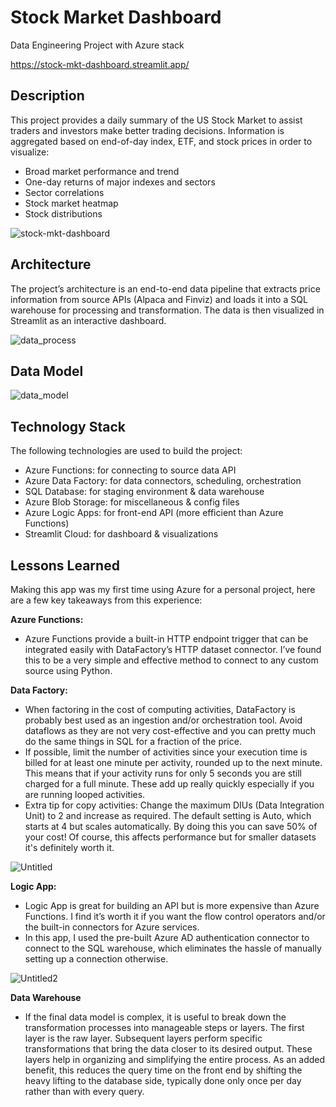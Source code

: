# Stock Market Dashboard
Data Engineering Project with Azure stack

https://stock-mkt-dashboard.streamlit.app/

## Description
This project provides a daily summary of the US Stock Market to assist traders and investors make better trading decisions. Information is aggregated based on end-of-day index, ETF, and stock prices in order to visualize:

-   Broad market performance and trend
-   One-day returns of major indexes and sectors
-   Sector correlations
-   Stock market heatmap
-   Stock distributions
  
![stock-mkt-dashboard](https://github.com/hieuimba/stock-mkt-dashboard/assets/89481020/7a930a4f-18ed-4292-acd0-e33214f6ad17)

## Architecture

The project’s architecture is an end-to-end data pipeline that extracts price information from source APIs (Alpaca and Finviz) and loads it into a SQL warehouse for processing and transformation. The data is then visualized in Streamlit as an interactive dashboard.

![data_process](https://github.com/hieuimba/stock-mkt-dashboard/assets/89481020/7a252ade-df47-42dc-9346-e0bb1044ea00)

## Data Model

![data_model](https://github.com/hieuimba/stock-mkt-dashboard/assets/89481020/f5cdf445-874b-4dd1-bc6c-698776721291)

## Technology Stack

The following technologies are used to build the project:

-   Azure Functions: for connecting to source data API
-   Azure Data Factory: for data connectors, scheduling, orchestration
-   SQL Database: for staging environment & data warehouse
-   Azure Blob Storage: for miscellaneous & config files
-   Azure Logic Apps: for front-end API (more efficient than Azure Functions)
-   Streamlit Cloud: for dashboard & visualizations

## Lessons Learned
Making this app was my first time using Azure for a personal project, here are a few key takeaways from this experience:

**Azure Functions:**
- Azure Functions provide a built-in HTTP endpoint trigger that can be integrated easily with DataFactory’s HTTP dataset connector. I’ve found this to be a very simple and effective method to connect to any custom source using Python.

**Data Factory:**
- When factoring in the cost of computing activities, DataFactory is probably best used as an ingestion and/or orchestration tool. Avoid dataflows as they are not very cost-effective and you can pretty much do the same things in SQL for a fraction of the price.
- If possible, limit the number of activities since your execution time is billed for at least one minute per activity, rounded up to the next minute. This means that if your activity runs for only 5 seconds you are still charged for a full minute. These add up really quickly especially if you are running looped activities.
- Extra tip for copy activities: Change the maximum DIUs (Data Integration Unit) to 2 and increase as required. The default setting is Auto, which starts at 4 but scales automatically. By doing this you can save 50% of your cost! Of course, this affects performance but for smaller datasets it's definitely worth it.

![Untitled](https://github.com/hieuimba/stock-mkt-dashboard/assets/89481020/8182e21c-b228-4e28-8c1c-8deed4ec822e)

**Logic App:**
- Logic App is great for building an API but is more expensive than Azure Functions. I find it’s worth it if you want the flow control operators and/or the built-in connectors for Azure services.
- In this app, I used the pre-built Azure AD authentication connector to connect to the SQL warehouse, which eliminates the hassle of manually setting up a connection otherwise.
  
 ![Untitled2](https://github.com/hieuimba/stock-mkt-dashboard/assets/89481020/b66190a2-8d61-4b87-816f-4d5d8bf7100e)

**Data Warehouse**
- If the final data model is complex, it is useful to break down the transformation processes into manageable steps or layers. The first layer is the raw layer. Subsequent layers perform specific transformations that bring the data closer to its desired output. These layers help in organizing and simplifying the entire process. As an added benefit, this reduces the query time on the front end by shifting the heavy lifting to the database side, typically done only once per day rather than with every query.
